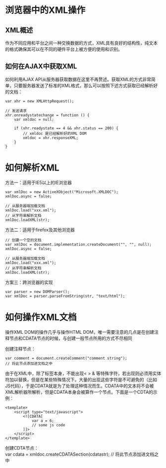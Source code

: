 # 浏览器中的XML操作

## XML概述

作为不同应用和平台之间一种交换数据的方式，XML具有良好的结构性，纯文本的格式确保其可以在不同的硬件平台上被方便的使用和识别。

## 如何在AJAX中获取XML

如何利用AJAX API从服务器获取数据在这里不再赘述。获取XML的方式非常简单，只要服务器发送了标准的XML格式，那么可以按照下述方式获取已经解析好的文档：

    var xhr = new XMLHttpRequest();

    // 发送请求
    xhr.onreadystatechange = function () {
        var xmldoc = null;
        
        if (xhr.readystate == 4 && xhr.status == 200) {
            // xmldoc 是已经解析好的XML DOM
            xmldoc = xhr.responseXML;
        }
    }

# 如何解析XML

方法一：适用于IE5以上的IE浏览器

    var xmlDoc = new ActiveXObject("Microsoft.XMLDOC");
    xmlDoc.async = false;
    
    // 从服务器端加载文档
    xmlDoc.load("xxx.xml");
    // 从字符串解析文档
    xmlDoc.loadXML(str);

方法二：适用于firefox及其他浏览器

    // 创建一个空的文档
    var xmlDoc = document.implementation.createDocument("", "", null);
    xmlDoc.async = false;
    
    // 从服务器端加载文档
    xmlDoc.load("xxx.xml");
    // 从字符串解析文档
    xmlDoc.loadXML(str);

方案三：跨浏览器的实现

    var parser = new DOMParser();
    var xmlDoc = parser.parseFromString(str, "text/html");

# 如何操作XML文档

操作XML DOM的操作几乎与操作HTML DOM，唯一需要注意的几点是在创建注释节点和CDATA节点的时候，与创建一般节点所用的方式不尽相同

创建注释节点：

    var comment = document.createComment("comment string");
    // 将此节点添加进文档之中

由于在XML中，除了标签本身，不能出现< > & 等特殊字符，若出现则必须用实体符加以替换，但是在某些特殊情况下，大量的出现这些字符是不可避免的（比如JS代码），于是CDATA就是为了处理这种情况而生。CDATA中的文本将不会被XML解析器所解析，但是CDATA本身会被算作一个节点。下面是一个CDTA的示例：

    <template>
        <script type="text/javascript">
            <![CDATA[
                var a = 6;
                // some js code
            ]]>
        </script>
    </template>

创建CDTA节点：​    
    var cdata = xmldoc.createCDATASection(cdatastr);
    // 将此节点添加进文档之中

